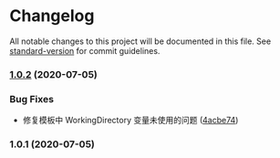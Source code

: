 # Changelog

All notable changes to this project will be documented in this file. See [standard-version](https://github.com/conventional-changelog/standard-version) for commit guidelines.

### [1.0.2](https://github.com/daixijun/ansible-role-systemd/compare/v1.0.1...v1.0.2) (2020-07-05)


### Bug Fixes

* 修复模板中 WorkingDirectory 变量未使用的问题 ([4acbe74](https://github.com/daixijun/ansible-role-systemd/commit/4acbe745bbdae6fe5fc7ad08cb83441894e460d1))

### 1.0.1 (2020-07-05)

